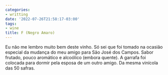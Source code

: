 ```yaml
---
categories:
- writting
date: '2022-07-26T21:58:17-03:00'
tags:
- wine
title: F (Negro Amaro)
---
```


Eu não me lembro muito bem deste vinho. Só sei que foi tomado na ocasião especial da mudança do meu amigo para São José dos Campos. Sabor frutado, pouco aromático e alcoólico (embora quente). A garrafa foi colocada para dormir pela esposa de um outro amigo. Da mesma vinícola das 50 safras.